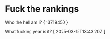 # Fuck the rankings

Who the hell am I?
{ 13719450 }

What fucking year is it?
[ 2025-03-15T13:43:20Z ]
